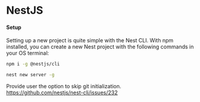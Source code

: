 # NestJS

#### Setup

Setting up a new project is quite simple with the Nest CLI. With npm installed, you can create a new Nest project with the following commands in your OS terminal:

```bash
npm i -g @nestjs/cli
```

```bash
nest new server -g
```

Provide user the option to skip git initialization.
<https://github.com/nestjs/nest-cli/issues/232>

